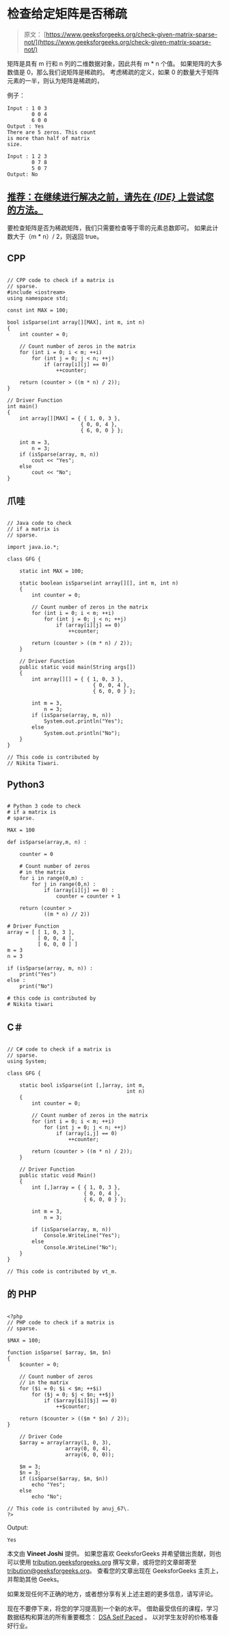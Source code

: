 # 检查给定矩阵是否稀疏

> 原文： [https://www.geeksforgeeks.org/check-given-matrix-sparse-not/](https://www.geeksforgeeks.org/check-given-matrix-sparse-not/)

矩阵是具有 m 行和 n 列的二维数据对象，因此共有 m * n 个值。 如果矩阵的大多数值是 0，那么我们说矩阵是稀疏的。
考虑稀疏的定义，如果 0 的数量大于矩阵元素的一半，则认为矩阵是稀疏的，

例子：

```
Input : 1 0 3
        0 0 4
        6 0 0
Output : Yes
There are 5 zeros. This count
is more than half of matrix
size.

Input : 1 2 3
        0 7 8
        5 0 7 
Output: No

```

## [推荐：在继续进行解决之前，请先在 ***<u>{IDE}</u>*** 上尝试您的方法。](https://ide.geeksforgeeks.org/)

要检查矩阵是否为稀疏矩阵，我们只需要检查等于零的元素总数即可。 如果此计数大于（m * n）/ 2，则返回 true。

## CPP

```

// CPP code to check if a matrix is 
// sparse. 
#include <iostream> 
using namespace std; 

const int MAX = 100; 

bool isSparse(int array[][MAX], int m, int n) 
{ 
    int counter = 0; 

    // Count number of zeros in the matrix 
    for (int i = 0; i < m; ++i) 
        for (int j = 0; j < n; ++j) 
            if (array[i][j] == 0) 
                ++counter; 

    return (counter > ((m * n) / 2)); 
} 

// Driver Function 
int main() 
{ 
    int array[][MAX] = { { 1, 0, 3 },  
                        { 0, 0, 4 },  
                        { 6, 0, 0 } }; 

    int m = 3, 
        n = 3; 
    if (isSparse(array, m, n)) 
        cout << "Yes"; 
    else
        cout << "No"; 
} 

```

## 爪哇

```

// Java code to check  
// if a matrix is 
// sparse. 

import java.io.*; 

class GFG { 

    static int MAX = 100; 

    static boolean isSparse(int array[][], int m, int n) 
    { 
        int counter = 0; 

        // Count number of zeros in the matrix 
        for (int i = 0; i < m; ++i) 
            for (int j = 0; j < n; ++j) 
                if (array[i][j] == 0) 
                    ++counter; 

        return (counter > ((m * n) / 2)); 
    } 

    // Driver Function 
    public static void main(String args[]) 
    { 
        int array[][] = { { 1, 0, 3 },  
                            { 0, 0, 4 },  
                            { 6, 0, 0 } }; 

        int m = 3, 
            n = 3; 
        if (isSparse(array, m, n)) 
            System.out.println("Yes"); 
        else
            System.out.println("No"); 
    } 
} 

// This code is contributed by 
// Nikita Tiwari. 

```

## Python3

```

# Python 3 code to check 
# if a matrix is 
# sparse. 

MAX = 100

def isSparse(array,m, n) : 

    counter = 0

    # Count number of zeros 
    # in the matrix 
    for i in range(0,m) : 
        for j in range(0,n) : 
            if (array[i][j] == 0) : 
                counter = counter + 1

    return (counter >  
            ((m * n) // 2)) 

# Driver Function 
array = [ [ 1, 0, 3 ], 
          [ 0, 0, 4 ], 
          [ 6, 0, 0 ] ] 
m = 3
n = 3

if (isSparse(array, m, n)) : 
    print("Yes") 
else : 
    print("No") 

# this code is contributed by 
# Nikita tiwari 

```

## C＃

```

// C# code to check if a matrix is 
// sparse. 
using System; 

class GFG { 

    static bool isSparse(int [,]array, int m, 
                                       int n) 
    { 
        int counter = 0; 

        // Count number of zeros in the matrix 
        for (int i = 0; i < m; ++i) 
            for (int j = 0; j < n; ++j) 
                if (array[i,j] == 0) 
                    ++counter; 

        return (counter > ((m * n) / 2)); 
    } 

    // Driver Function 
    public static void Main() 
    { 
        int [,]array = { { 1, 0, 3 },  
                         { 0, 0, 4 },  
                         { 6, 0, 0 } }; 

        int m = 3, 
            n = 3; 

        if (isSparse(array, m, n)) 
            Console.WriteLine("Yes"); 
        else
            Console.WriteLine("No"); 
    } 
} 

// This code is contributed by vt_m. 

```

## 的 PHP

```

<?php 
// PHP code to check if a matrix is 
// sparse. 

$MAX = 100; 

function isSparse( $array, $m, $n) 
{ 
    $counter = 0; 

    // Count number of zeros 
    // in the matrix 
    for ($i = 0; $i < $m; ++$i) 
        for ($j = 0; $j < $n; ++$j) 
            if ($array[$i][$j] == 0) 
                ++$counter; 

    return ($counter > (($m * $n) / 2)); 
} 

    // Driver Code 
    $array = array(array(1, 0, 3),  
                   array(0, 0, 4),  
                   array(6, 0, 0)); 

    $m = 3; 
    $n = 3; 
    if (isSparse($array, $m, $n)) 
        echo "Yes"; 
    else
        echo "No"; 

// This code is contributed by anuj_67\. 
?> 

```

Output:

```
Yes

```

本文由 **Vineet Joshi** 提供。 如果您喜欢 GeeksforGeeks 并希望做出贡献，则也可以使用 [tribution.geeksforgeeks.org](http://www.contribute.geeksforgeeks.org) 撰写文章，或将您的文章邮寄至 tribution@geeksforgeeks.org。 查看您的文章出现在 GeeksforGeeks 主页上，并帮助其他 Geeks。

如果发现任何不正确的地方，或者想分享有关上述主题的更多信息，请写评论。

现在不要停下来，将您的学习提高到一个新的水平。 借助最受信任的课程，学习数据结构和算法的所有重要概念： [DSA Self Paced](https://practice.geeksforgeeks.org/courses/dsa-self-paced?utm_source=geeksforgeeks&utm_medium=article&utm_campaign=gfg_article_dsa_content_bottom) 。 以对学生友好的价格准备好行业。